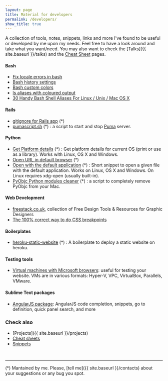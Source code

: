```yaml
---
layout: page
title: Material for developers
permalink: /developers/
show_title: true
---
```


A collection of tools, notes, snippets, links and more I've found to be useful or developed by me upon my needs. Feel free to have a look around and take what you want/need. You may also want to check the [Talks]({{ site.baseurl }}/talks) and the [Cheat Sheet]({{site.data.social.github.url}}/cheat-sheets) pages.

#### Bash

- [Fix locale errors in bash](https://gist.github.com/pirafrank/d792768becac1406dd57)
- [Bash history settings](https://gist.github.com/pirafrank/e2535d3891a79b7ad6e6)
- [Bash custom colors](https://gist.github.com/pirafrank/363fd25544fcc135057d)
- [ls aliases with coloured output](https://gist.github.com/pirafrank/53b7037513626f92577c)
- [30 Handy Bash Shell Aliases For Linux / Unix / Mac OS X](http://www.cyberciti.biz/tips/bash-aliases-mac-centos-linux-unix.html)

#### Rails

- [gitignore for Rails app](https://gist.github.com/pirafrank/7c7303c039e2fa8df529) (\*)
- [pumascript.sh](https://gist.github.com/pirafrank/ea64dfbaceca755c3891) (\*) : a script to start and stop [Puma](http://puma.io) server.

#### Python

- [Get Platform details](https://gist.github.com/pirafrank/a6421e09c2b8b17426da) (\*) : Get platform details for current OS (print or use as a library). Works with Linux, OS X and Windows.
- [Open URL in default browser](https://gist.github.com/pirafrank/cd62f7def8f56ff986af) (\*)
- [Open with the default application](https://gist.github.com/pirafrank/159aa709cc86799b66f2) (\*) : Short snippet to open a given file with the default application. Works on Linux, OS X and Windows. On Linux requires xdg-open (usually built-in).
- [PyObjc Python modules cleaner](https://gist.github.com/pirafrank/ffa76def386a989ad2b8) (\*) : a script to completely remove PyObjc from your Mac.

#### Web Development

- [freestack.co.uk](http://freestack.co.uk), collection of Free Design Tools & Resources for Graphic Designers
- [The 100% correct way to do CSS breakpoints](https://medium.freecodecamp.com/the-100-correct-way-to-do-css-breakpoints-88d6a5ba1862#.vpz5mnnyy)

#### Boilerplates

- [heroku-static-website](https://github.com/pirafrank/heroku-static-website) (\*) : A boilerplate to deploy a static website on heroku.

#### Testing tools

- [Virtual machines with Microsoft browsers](http://dev.modern.ie/tools/vms/windows/): useful for testing your website. VMs are in various formats: Hyper-V, VPC, VirtualBox, Parallels, VMware.

#### Sublime Text packages

- [AngularJS package](https://github.com/angular-ui/AngularJS-sublime-package): AngularJS code completion, snippets, go to definition, quick panel search, and more

### Check also

- [Projects]({{ site.baseurl }}/projects)
- [Cheat sheets]({{site.data.social.github.url}}/cheat-sheets)
- [Snippets]({{site.data.social.github.url}}/snippets)

<br>

---

(\*) Mantained by me. Please, [tell me]({{ site.baseurl }}/contacts) about your suggestions or any bug you spot.

